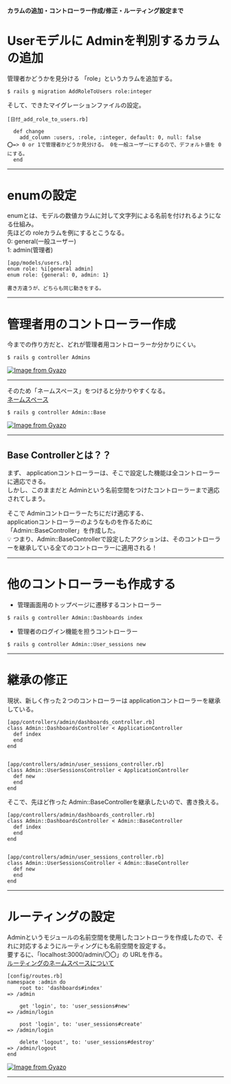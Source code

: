 #### カラムの追加・コントローラー作成/修正・ルーティング設定まで

# Userモデルに Adminを判別するカラムの追加
管理者かどうかを見分ける 「role」というカラムを追加する。    
~~~
$ rails g migration AddRoleToUsers role:integer
~~~
    
そして、できたマイグレーションファイルの設定。
~~~
[日付_add_role_to_users.rb]

  def change
    add_column :users, :role, :integer, default: 0, null: false
⭕️=> 0 or 1で管理者かどうか見分ける。 0を一般ユーザーにするので、デフォルト値を 0にする。
  end
~~~
***

# enumの設定
enumとは、モデルの数値カラムに対して文字列による名前を付けれるようになる仕組み。    
先ほどの roleカラムを例にするとこうなる。    
0: general(一般ユーザー)    
1: admin(管理者)    
~~~
[app/models/users.rb]
enum role: %i[general admin]
enum role: {general: 0, admin: 1}

書き方違うが、どちらも同じ動きをする。
~~~
***

# 管理者用のコントローラー作成
今までの作り方だと、どれが管理者用コントローラーか分かりにくい。
~~~
$ rails g controller Admins
~~~   
[![Image from Gyazo](https://i.gyazo.com/f1da0bd6b294be0ca49a4cd4f39b662c.png)](https://gyazo.com/f1da0bd6b294be0ca49a4cd4f39b662c)    
***       
        
そのため「ネームスペース」をつけると分かりやすくなる。        
[ネームスペース](https://github.com/Tarara33/TIL/blob/main/Rails/Rails%E3%83%A1%E3%83%A2/%E5%90%8D%E5%89%8D%E7%A9%BA%E9%96%93.md)
~~~
$ rails g controller Admin::Base
~~~
[![Image from Gyazo](https://i.gyazo.com/ef31cab3f1b164d4eb482ab845b53aa2.png)](https://gyazo.com/ef31cab3f1b164d4eb482ab845b53aa2)
***

## Base Controllerとは？？
まず、 applicationコントローラーは、そこで設定した機能は全コントローラーに適応できる。        
しかし、このままだと Adminという名前空間をつけたコントローラーまで適応されてしまう。        
        
そこで Adminコントローラーたちにだけ適応する、        
applicationコントローラーのようなものを作るために「Admin::BaseController」を作成した。                
💡 つまり、Admin::BaseControllerで設定したアクションは、そのコントローラーを継承している全てのコントローラーに適用される！
***

# 他のコントローラーも作成する
- 管理画面用のトップページに遷移するコントローラー
~~~
$ rails g controller Admin::Dashboards index
~~~

- 管理者のログイン機能を担うコントローラー
~~~
$ rails g controller Admin::User_sessions new
~~~
***

# 継承の修正
現状、新しく作った２つのコントローラーは applicationコントローラーを継承している。
~~~
[app/controllers/admin/dashboards_controller.rb]
class Admin::DashboardsController < ApplicationController
  def index
  end
end


[app/controllers/admin/user_sessions_controller.rb]
class Admin::UserSessionsController < ApplicationController
  def new
  end
end
~~~
        
そこで、先ほど作った Admin::BaseControllerを継承したいので、書き換える。
~~~
[app/controllers/admin/dashboards_controller.rb]
class Admin::DashboardsController < Admin::BaseController
  def index
  end
end


[app/controllers/admin/user_sessions_controller.rb]
class Admin::UserSessionsController < Admin::BaseController
  def new
  end
end
~~~
***

# ルーティングの設定
Adminというモジュールの名前空間を使用したコントローラを作成したので、それに対応するようにルーティングにも名前空間を設定する。      
要するに、「localhost:3000/admin/〇〇」の URLを作る。        
[ルーティングのネームスペースについて](https://github.com/Tarara33/TIL/blob/main/Rails/Controller/Routes.md)
~~~
[config/routes.rb]
namespace :admin do
    root to: 'dashboards#index'
=> /admin

    get 'login', to: 'user_sessions#new'
=> /admin/login

    post 'login', to: 'user_sessions#create'
=> /admin/login

    delete 'logout', to: 'user_sessions#destroy'
=> /admin/logout
end
~~~
[![Image from Gyazo](https://i.gyazo.com/d570651cad2b3da0d2c685ce367bfeea.png)](https://gyazo.com/d570651cad2b3da0d2c685ce367bfeea)
***


